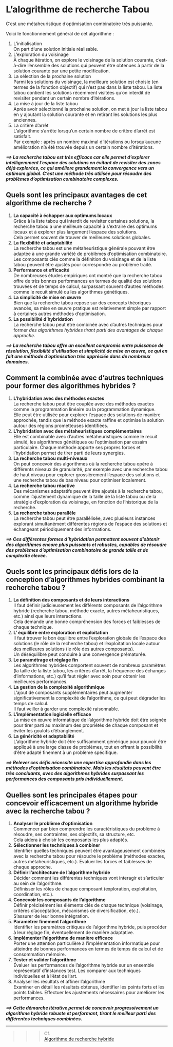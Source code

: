 # L’alogrithme de recherche Tabou
C’est une métaheuristique d’optimisation combinatoire très puissante.

Voici le fonctionnement général de cet algorithme :
1. L’initialisation  
   On part d’une solution initiale réalisable.
2. L’exploration du voisinage  
   À chaque itération, on explore le voisinage de la solution courante, c’est-à-dire l’ensemble des solutions qui peuvent être obtenues à partir de la solution courante par une petite modification.
3. La sélection de la prochaine solution  
   Parmi les solutions du voisinage, la meilleure solution est choisie (en termes de la fonction objectif) qui n’est pas dans la liste tabou. La liste tabou contient les solutions récemment visitées qu’on interdit de revisiter pendant un certain nombre d’itérations.
4. La mise à jour de la liste tabou  
   Après avoir sélectionné la prochaine solution, on met à jour la liste tabou en y ajoutant la solution courante et en retirant les solutions les plus anciennes.
5. La critère d’arrêt  
   L’algorithme s’arrête lorsqu’un certain nombre de critère d’arrêt est satisfait.  
   Par exemple : après un nombre maximal d’itérations ou lorsqu’aucune amélioration n’a été trouvée depuis un certain nombre d’itérations.

_**⟹ La recherche tabou est très efficace car elle permet d’explorer intelligemment l’espace des solutions en évitant de revisiter des zones déjà explorées, ce qui améliore grandement la convergence vers un optimum global. C’est une méthode très utilisée pour résoudre des problèmes d’optimisation combinatoire complexes.**_
## **Quels sont les principaux avantages de cet algorithme de recherche <!-- par rapport à d’autres méthodes d’optimisation -->?**
1. **La capacité à échapper aux optimums locaux**  
   Grâce à la liste tabou qui interdit de revisiter certaines solutions, la recherche tabou a une meilleure capacité à s’extraire des optimums locaux et à explorer plus largement l’espace des solutions.  
   Cela permet souvent de trouver de meilleures solutions globales.
2. **La flexibilité et adaptabilité**   
   La recherche tabou est une métaheuristique générale pouvant être adaptée à une grande variété de problèmes d’optimisation combinatoire. Les composants clés comme la définition du voisinage et de la liste tabou peuvent être ajustés pour correspondre au problème traité.
3. **Performance et efficacité**  
   De nombreuses études empiriques ont montré que la recherche tabou offre de très bonnes performances en termes de qualité des solutions trouvées et de temps de calcul, surpassant souvent d’autres méthodes comme le recuit simulé ou les algorithmes génétiques.
4. **La simplicité de mise en œuvre**  
   Bien que la recherche tabou repose sur des concepts théoriques avancés, sa mise en œuvre pratique est relativement simple par rapport à certaines autres méthodes d’optimisation.
5. **La possibilité d’hybridation**  
   La recherche tabou peut être combinée avec d’autres techniques pour former _des algorithmes hybrides tirant parti des avantages de chaque approche_.

_**⟹ La recherche tabou offre un excellent compromis entre puissance de résolution, flexibilité d’utilisation et simplicité de mise en œuvre, ce qui en fait une méthode d’optimisation très appréciée dans de nombreux domaines.**_
## **Comment la combinée avec d’autres techniques pour former des algorithmes hybrides ?**
1. **L’hybridation avec des méthodes exactes**  
   La recherche tabou peut être couplée avec des méthodes exactes comme la programmation linéaire ou la programmation dynamique.  
   Elle peut être utilisée pour explorer l’espace des solutions de manière approchée, tandis que la méthode exacte raffine et optimise la solution autour des régions prometteuses identifiées.
2. **L’hybridation avec des métaheuristiques complémentaires**  
   Elle est combinable avec d’autres métaheuristiques comme le recuit simulé, les algorithmes génétiques ou l’optimisation par essaim particulaire. Chaque méthode apporte ses propres forces et l’hybridation permet de tirer parti de leurs synergies.
3. **La recherche tabou multi-niveaux**  
   On peut concevoir des algorithmes où la recherche tabou opère à différents niveaux de granularité, par exemple avec une recherche tabou de haut niveau pour explorer grossièrement l’espace des solutions et une recherche tabou de bas niveau pour optimiser localement.
4. **La recherche tabou réactive**  
   Des mécanismes adaptatifs peuvent être ajoutés à la recherche tabou, comme l’ajustement dynamique de la taille de la liste tabou ou de la stratégie d’exploration du voisinage, en fonction de l’historique de la recherche.
5. **La recherche tabou parallèle**  
   La recherche tabou peut être parallélisée, avec plusieurs instances explorant simultanément différentes régions de l’espace des solutions et échangeant périodiquement des informations.

_**⟹ Ces différentes formes d’hybridation permettent souvent d’obtenir des algorithmes encore plus puissants et robustes, capables de résoudre des problèmes d’optimisation combinatoire de grande taille et de complexité élevée.**_
## **Quels sont les principaux défis lors de la conception d’algorithmes hybrides combinant la recherche tabou ?**
1. **La définition des composants et de leurs interactions**  
   Il faut définir judicieusement les différents composants de l’algorithme hybride (recherche tabou, méthode exacte, autres métaheuristiques, etc.) ainsi que leurs interactions.  
   Cela demande une bonne compréhension des forces et faiblesses de chaque technique.
2. **L’ équilibre entre exploration et exploitation**  
   Il faut trouver le bon équilibre entre l’exploration globale de l’espace des solutions (le rôle de la recherche tabou) et l’exploitation locale autour des meilleures solutions (le rôle des autres composants).  
   Un déséquilibre peut conduire à une convergence prématurée.
3. **Le paramétrage et réglage fin**  
   Les algorithmes hybrides comportent souvent de nombreux paramètres (la taille de la liste tabou, les critères d’arrêt, la fréquence des échanges d’informations, etc.) qu’il faut régler avec soin pour obtenir les meilleures performances.
4. **La gestion de la complexité algorithmique**  
   L’ajout de composants supplémentaires peut augmenter significativement la complexité de l’algorithme, ce qui peut dégrader les temps de calcul.  
   Il faut veiller à garder une complexité raisonnable.
5. **L’implémentation logicielle efficace**  
   La mise en œuvre informatique de l’algorithme hybride doit être soignée pour tirer parti au maximum des propriétés de chaque composant et éviter les goulots d’étranglement.
6. **La généricité et adaptabilité**  
   L’algorithme hybride doit être suffisamment générique pour pouvoir être appliqué à une large classe de problèmes, tout en offrant la possibilité d’être adapté finement à un problème spécifique.

_**⟹ Relever ces défis nécessite une expertise approfondie dans les méthodes d’optimisation combinatoire. Mais les résultats peuvent être très concluants, avec des algorithmes hybrides surpassant les performances des composants pris individuellement.**_
## **Quelles sont les principales étapes pour concevoir efficacement un algorithme hybride avec la recherche tabou ?**
1. **Analyser le problème d’optimisation**  
   Commencer par bien comprendre les caractéristiques du problème à résoudre, ses contraintes, ses objectifs, sa structure, etc.  
   Cela aidera à choisir les composants les plus adaptés.
2. **Sélectionner les techniques à combiner**  
   Identifier quelles techniques peuvent être avantageusement combinées avec la recherche tabou pour résoudre le problème (méthodes exactes, autres métaheuristiques, etc.).
   Évaluer les forces et faiblesses de chaque approche.
3. **Définir l’architecture de l’algorithme hybride**  
   Décider comment les différentes techniques vont interagir et s’articuler au sein de l’algorithme.  
   Définisser les rôles de chaque composant (exploration, exploitation, coordination, etc.).
4. **Concevoir les composants de l’algorithme**  
   Définir précisément les éléments clés de chaque technique (voisinage, critères d’acceptation, mécanismes de diversification, etc.).  
   S’assurer de leur bonne intégration.
5. **Paramétrer finement l’algorithme**  
   Identifier les paramètres critiques de l’algorithme hybride, puis procéder à leur réglage fin, éventuellement de manière adaptative.
6. **Implémenter l’algorithme de manière efficace**  
   Porter une attention particulière à l’implémentation informatique pour atteindre de bonnes performances en termes de temps de calcul et de consommation mémoire.
7. **Tester et valider l’algorithme**  
   Évaluer les performances de l’algorithme hybride sur un ensemble représentatif d’instances test. Les comparer aux techniques individuelles et à l’état de l’art.
8. Analyser les résultats et affiner l’algorithme  
   Examiner en détail les résultats obtenus, identifier les points forts et les points faibles. Effectuer les ajustements nécessaires pour améliorer les performances.

_**⟹ Cette démarche itérative permet de concevoir progressivement un algorithme hybride robuste et performant, tirant le meilleur parti des différentes techniques combinées.**_

___
>>> Cf.  
[Algorithme de recherche hybride](algo/hybride)